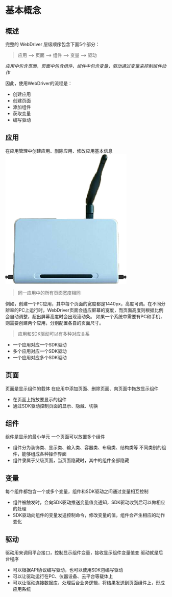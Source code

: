 # 基本概念


## 概述

完整的 WebDriver 层级顺序包含下面5个部分：
> 应用 &longrightarrow; 页面 &longrightarrow; 组件 &longrightarrow; 变量 &longrightarrow; 驱动

*应用中包含页面，页面中包含组件，组件中包含变量，驱动通过变量来控制组件动作*

因此，使用WebDriver的流程是：
- 创建应用
- 创建页面
- 添加组件
- 获取变量
- 编写驱动



## 应用
在应用管理中创建应用、删除应用、修改应用基本信息
![创建的应用](./网关.png)

> 同一应用中的所有页面宽度相同

例如，创建一个PC应用，其中每个页面的宽度都是1440px，高度可调。在不同分辨率的PC上运行时，WebDriver页面会适应屏幕的宽度，而页面高度则根据比例会自动调整，超出屏幕高度时会出现滚动条。
如果一个系统中需要有PC和手机，则需要创建两个应用，分别配置各自的页面尺寸。

> 应用和SDK驱动可以有多种对应关系

- 一个应用对应一个SDK驱动
- 多个应用对应一个SDK驱动
- 一个应用对应多个SDK驱动

## 页面
页面是显示组件的载体
在应用中添加页面、删除页面、向页面中拖放显示组件
- 在页面上拖放要显示的组件
- 通过SDK驱动控制页面的显示、隐藏、切换


## 组件
组件是显示的最小单元
一个页面可以放置多个组件

- 组件分为装饰类、显示类、输入类、容器类、布局类、结构类等
不同类别的组件，能够组成各种操作界面
- 组件隶属于父级页面，当页面隐藏时，其中的组件全部隐藏


## 变量
每个组件都包含一个或多个变量，组件和SDK驱动之间通过变量相互控制
- 组件被触发时，会向SDK驱动推送变量值变通知，SDK驱动收到后可以做相应的处理
- SDK驱动向组件的变量发送控制命令，修改变量的值，组件会产生相应的动作变化


## 驱动
驱动用来调用平台接口，控制显示组件变量，接收显示组件变量值变
驱动就是后台程序
- 可以根据API协议编写驱动，也可以使用SDK包编写驱动
- 可以让驱动运行在PC、仪器设备、云平台等载体上
- 可以让驱动连接数据库，处理后台业务逻辑，将结果发送到页面组件上，形成应用系统

